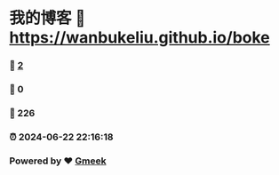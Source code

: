 # 我的博客 :link: https://wanbukeliu.github.io/boke 
### :page_facing_up: [2](https://wanbukeliu.github.io/boke/tag.html) 
### :speech_balloon: 0 
### :hibiscus: 226 
### :alarm_clock: 2024-06-22 22:16:18 
### Powered by :heart: [Gmeek](https://github.com/Meekdai/Gmeek)
